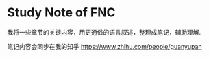 # Study Note of FNC

我将一些章节的关键内容，用更通俗的语言叙述，整理成笔记，辅助理解.

笔记内容会同步在我的知乎 https://www.zhihu.com/people/guanyupan